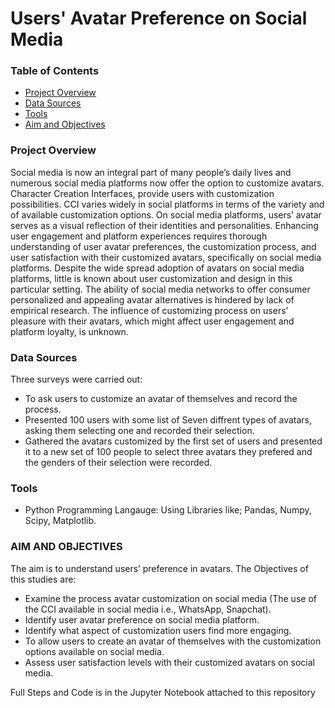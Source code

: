 # Users' Avatar Preference on Social Media

### Table of Contents

- [Project Overview](#project-overview)
- [Data Sources](#data-sources)
- [Tools](#tools)
- [Aim and Objectives](#aim-and-objectives)

### Project Overview
Social media is now an integral part of many people’s daily lives and numerous social media platforms now offer the option to customize avatars. Character Creation Interfaces, provide users with customization possibilities. CCI varies widely in social platforms in terms of the variety and of available customization options. On social media platforms, users’ avatar serves as a visual reflection of their identities and personalities. Enhancing user engagement and platform experiences requires thorough understanding of user avatar preferences, the customization process, and user satisfaction with their customized avatars, specifically on social media platforms. Despite the wide spread adoption of avatars on social media platforms, little is known about user customization and design in this particular setting. The ability of social media networks to offer consumer personalized and appealing avatar alternatives is hindered by lack of empirical research. The influence of customizing process on users’ pleasure with their avatars, which might affect user engagement and platform loyalty, is unknown.

### Data Sources
Three surveys were carried out:
- To ask users to customize an avatar of themselves and record the process.
- Presented 100 users with some list of Seven diffrent types of avatars, asking them selecting one and recorded their selection.
- Gathered the avatars customized by the first set of users and presented it to a new set of 100 people to select three avatars they prefered and the genders of their selection were recorded.

### Tools

- Python Programming Langauge: Using Libraries like; Pandas, Numpy, Scipy, Matplotlib.

 ### AIM AND OBJECTIVES
The aim is to understand users’ preference in avatars.
The Objectives of this studies are:
-	Examine the process avatar customization on social media (The use of the CCI available in social media i.e., WhatsApp, Snapchat).
-	Identify user avatar preference on social media platform.
-	Identify what aspect of customization users find more engaging.
-	To allow users to create an avatar of themselves with the customization options available on social media.
-	Assess user satisfaction levels with their customized avatars on social media.

Full Steps and Code is in the Jupyter Notebook attached to this repository


